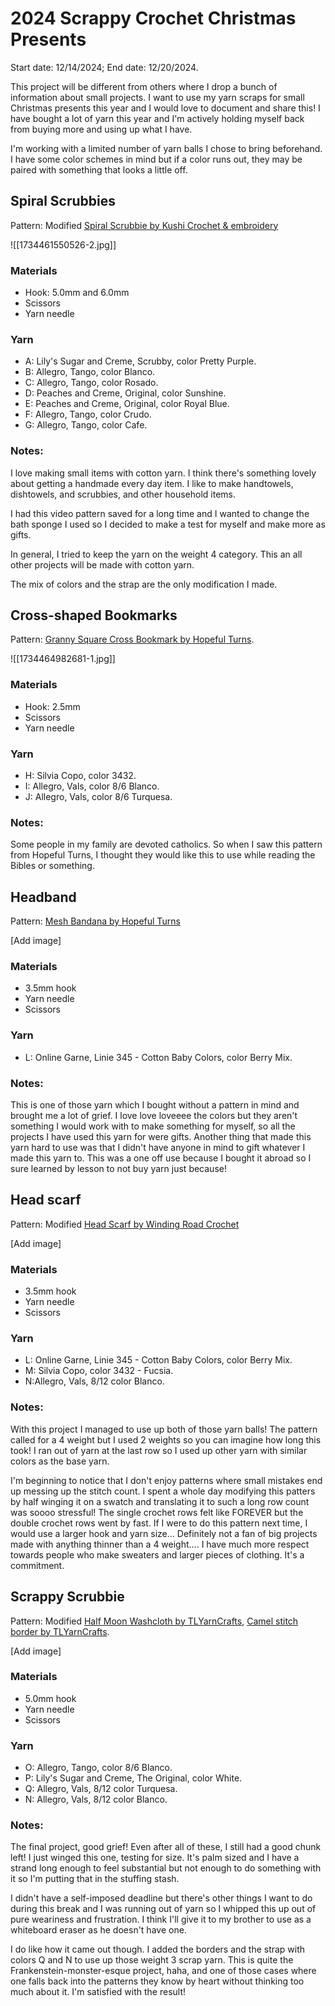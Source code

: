 # 2024 Scrappy Crochet Christmas Presents
Start date: 12/14/2024; End date: 12/20/2024.

This project will be different from others where I drop a bunch of information about small projects. I want to use my yarn scraps for small Christmas presents this year and I would love to document and share this! I have bought a lot of yarn this year and I'm actively holding myself back from buying more and using up what I have.

I'm working with a limited number of yarn balls I chose to bring beforehand. I have some color schemes in mind but if a color runs out, they may be paired with something that looks a little off.

## Spiral Scrubbies
Pattern: Modified [Spiral Scrubbie by Kushi Crochet & embroidery](https://www.youtube.com/watch?v=5I9Tawk1AmA)

![[1734461550526-2.jpg]]

### Materials
- Hook: 5.0mm and 6.0mm
- Scissors
- Yarn needle

### Yarn
- A: Lily's Sugar and Creme, Scrubby, color Pretty Purple.
- B: Allegro, Tango, color Blanco.
- C: Allegro, Tango, color Rosado.
- D: Peaches and Creme, Original, color Sunshine.
- E: Peaches and Creme, Original, color Royal Blue.
- F: Allegro, Tango, color Crudo.
- G: Allegro, Tango, color Cafe.

### Notes:
I love making small items with cotton yarn. I think there's something lovely about getting a handmade every day item. I like to make handtowels, dishtowels, and scrubbies, and other household items.

I had this video pattern saved for a long time and I wanted to change the bath sponge I used so I decided to make a test for myself and make more as gifts.

In general, I tried to keep the yarn on the weight 4 category. This an all other projects will be made with cotton yarn.

The mix of colors and the strap are the only modification I made.

## Cross-shaped Bookmarks
Pattern: [Granny Square Cross Bookmark by Hopeful Turns](https://youtu.be/Wl5yxQ_KgCg?si=eJ0mfdL-B_ac4h5j).

![[1734464982681-1.jpg]]

### Materials
- Hook: 2.5mm
- Scissors
- Yarn needle

### Yarn
- H: Silvia Copo, color 3432.
- I: Allegro, Vals, color 8/6 Blanco.
- J: Allegro, Vals, color 8/6 Turquesa.

### Notes:
Some people in my family are devoted catholics. So when I saw this pattern from Hopeful Turns, I thought they would like this to use while reading the Bibles or something.

## Headband
Pattern: [Mesh Bandana by Hopeful Turns](https://youtu.be/eEeLRKsXpM8?si=FcOAPtT8O2Ttvnol)

[Add image]

### Materials
- 3.5mm hook
- Yarn needle
- Scissors

### Yarn
- L: Online Garne, Linie 345 - Cotton Baby Colors, color Berry Mix. 

### Notes:
This is one of those yarn which I bought without a pattern in mind and brought me a lot of grief. I love love loveeee the colors but they aren't something I would work with to make something for myself, so all the projects I have used this yarn for were gifts. Another thing that made this yarn hard to use was that I didn't have anyone in mind to gift whatever I made this yarn to. This was a one off use because I bought it abroad so I sure learned by lesson to not buy yarn just because!

## Head scarf
Pattern: Modified [Head Scarf by  Winding Road Crochet](https://youtu.be/78qVCjvByRw?si=AuJOxiX0SPxNglMX)

[Add image]

### Materials
- 3.5mm hook
- Yarn needle
- Scissors

### Yarn
- L: Online Garne, Linie 345 - Cotton Baby Colors, color Berry Mix. 
- M: Silvia Copo, color 3432 - Fucsia.
- N:Allegro, Vals, 8/12 color Blanco.

### Notes:
With this project I managed to use up both of those yarn balls! The pattern called for a 4 weight but I used 2 weights so you can imagine how long this took! I ran out of yarn at the last row so I used up other yarn with similar colors as the base yarn.

I'm beginning to notice that I don't enjoy patterns where small mistakes end up messing up the stitch count. I spent a whole day modifying this patters by half winging it on a swatch and translating it to such a long row count was soooo stressful! The single crochet rows felt like FOREVER but the double crochet rows went by fast. If I were to do this pattern next time, I would use a larger hook and yarn size... Definitely not a fan of big projects made with anything thinner than a 4 weight.... I have much more respect towards people who make sweaters and larger pieces of clothing. It's a commitment.

## Scrappy Scrubbie
Pattern: Modified [Half Moon Washcloth by TLYarnCrafts](https://youtu.be/NfBqSohnY48?si=okutNoswmZWzsJqs), [Camel stitch border by TLYarnCrafts](https://youtu.be/WawpDkviwnI?si=1aDDWhQWYJZvCs18).

[Add image]

### Materials
- 5.0mm hook
- Yarn needle
- Scissors

### Yarn
- O: Allegro, Tango, color 8/6 Blanco.
- P: Lily's Sugar and Creme, The Original, color White.
- Q: Allegro, Vals, 8/12 color Turquesa.
- N: Allegro, Vals, 8/12 color Blanco.

### Notes:
The final project, good grief! Even after all of these, I still had a good chunk left! I just winged this one, testing for size. It's palm sized and I have a strand long enough to feel substantial but not enough to do something with it so I'm putting that in the stuffing stash.

I didn't have a self-imposed deadline but there's other things I want to do during this break and I was running out of yarn so I whipped this up out of pure weariness and frustration. I think I'll give it to my brother to use as a whiteboard eraser as he doesn't have one.

I do like how it came out though. I added the borders and the strap with colors Q and N to use up those weight 3 scrap yarn. This is quite the Frankenstein-monster-esque project, haha, and one of those cases where one falls back into the patterns they know by heart without thinking too much about it. I'm satisfied with the result!